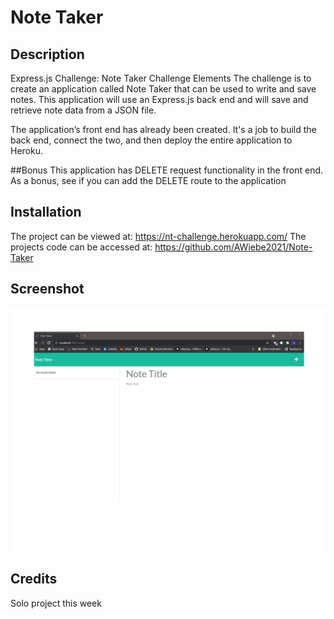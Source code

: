 # Note Taker


## Description 

Express.js Challenge: Note Taker
Challenge Elements
The challenge is to create an application called Note Taker that can be used to write and save notes. This application will use an Express.js back end and will save and retrieve note data from a JSON file.

The application’s front end has already been created. It's a job to build the back end, connect the two, and then deploy the entire application to Heroku.

##Bonus
This application has DELETE request functionality in the front end. As a bonus, see if you can add the DELETE route to the application


## Installation

The project can be viewed at: https://nt-challenge.herokuapp.com/
The projects code can be accessed at: https://github.com/AWiebe2021/Note-Taker

## Screenshot
![Note Taker Screenshot](./Screenshot.png)

## Credits
Solo project this week
